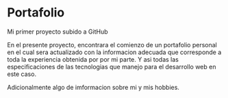 # Portafolio
Mi primer proyecto subido a GitHub 

En el presente proyecto, encontrara el comienzo de un portafolio personal en el cual sera actualizado con la informacion adecuada que corresponde a toda la experiencia 
obtenida por por mi parte. Y asi todas las especificaciones de las tecnologias que manejo para el desarrollo web en este caso. 

Adicionalmente algo de imformacion sobre mi y mis hobbies. 
